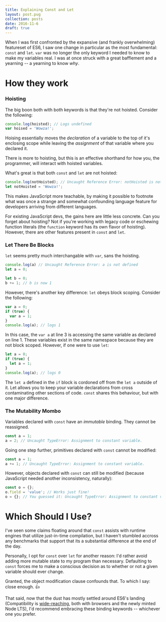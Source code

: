 ```yaml
---
title: Explaining Const and Let
layout: post.pug
collection: posts
date: 2016-11-6
draft: true
---
```


When I was first confronted by the expansive (and frankly overwhelming) featureset of ES6, I saw one change in particular as the most fundamental: `const` and `let`. `var` was no longer the only keyword I needed to know to make my variables real. I was at once struck with a great bafflement and a yearning -- a yearning to know _why_.

# How they work

### Hoisting

The big boon both with both keywords is that they're not hoisted. Consider the following:

```javascript
console.log(hoisted); // Logs undefined
var hoised = 'Wowza!';
```

Hoising essentially moves the _declaration_ of a variable to the top of it's enclosing scope while leaving the _assignment_ of that variable where you declared it.

There is more to hoisting, but this is an effective shorthand for how you, the programmer, will interact with hoisted variables.

What's great is that both `const` and `let` are not hoisted:

```javascript
console.log(notHoisted); // Uncaught Reference Error: notHoisted is not defined
let notHoisted = 'Wowza!';
```

This makes JavaScript more teachable, by making it possible to footnote what was once a strange and somewhat confounding language feature for developers arriving from different languages.

For existing JavaScript devs, the gains here are little less concrete. Can you forget about hoisting? Not if you're working with legacy code or eschewing function literals (the `function` keyword has its own flavor of hoisting). However, there are other features present in `const` and `let`.

### Let There Be Blocks

`let` seems pretty much interchangable with `var`, sans the hoisting.

```javascript
console.log(a) // Uncaught Reference Error: a is not defined
let a = 0;

let b = 0;
b += 1; // b is now 1
```

However, there's another key difference: `let` obeys block scoping. Consider the following:

```javascript
var a = 0;
if (true) {
  var a = 1;
}
console.log(a); // logs 1
```

In this case, the `var a` at line 3 is accessing the same variable as declared on line 1. These variables exist in the same namespace because they are not block scoped. However, if one were to use `let`:

```javascript
let a = 0;
if (true) {
  let a = 1;
}
console.log(a); // logs 0
```

The `let a` defined in the `if` block is cordoned off from the `let a` outside of it. Let allows you to keep your variable declarations from cross contaminating other sections of code. `const` shares this behaviour, but with one major difference. 

### The Mutability Mombo

Variables declared with `const` have an _immutable_ binding. They cannot be reassigned.

```javascript
const a = 1;
a = 2; // Uncaught TypeError: Assignment to constant variable.
```

Going one step further, primitives declared with `const` cannot be modified:

```javascript
const a = 1;
a += 1; // Uncaught TypeError: Assignment to constant variable.
``` 

However, objects declared with `const` can still be modified (because JavaScript needed another inconsistency, naturally):

```javascript
const o = {};
o.field = 'value'; // Works just fine!
o = {}; // You guessed it: Uncaught TypeError: Assignment to constant variable.
```

# Which Should I Use?

I've seen some claims floating around that `const` assists with runtime engines that utilize just-in-time compilation, but I haven't stumbled accross any benchmarks that support that its a substantial difference at the end of the day.

Personally, I opt for `const` over `let` for another reason: I'd rather avoid adding more mutable state to my program than necessary. Defaulting to `const` forces me to make a conscious decision as to whether or not a given variable should ever change. 

Granted, the object modification clause confounds that. To which I say: close enough. 👍

That said, now that the dust has mostly settled around ES6's landing (Compatibility is [wide-reaching](http://kangax.github.io/compat-table/es6/), both with browsers and the newly minted Node LTS), I'd recommend embracing these binding keywords -- whichever one you prefer.